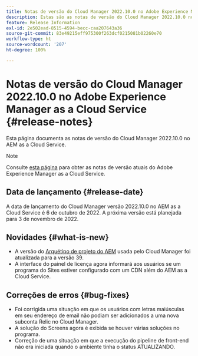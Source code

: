 ```yaml
---
title: Notas de versão do Cloud Manager 2022.10.0 no Adobe Experience Manager as a Cloud Service
description: Estas são as notas de versão do Cloud Manager 2022.10.0 no AEM as a Cloud Service.
feature: Release Information
exl-id: 2e502ead-8515-4594-becc-caa207643a36
source-git-commit: 83e49215eff975300f263dcf0215081b02260e70
workflow-type: ht
source-wordcount: '207'
ht-degree: 100%

---
```


# Notas de versão do Cloud Manager 2022.10.0 no Adobe Experience Manager as a Cloud Service {#release-notes}

Esta página documenta as notas de versão do Cloud Manager 2022.10.0 no AEM as a Cloud Service.

>[!NOTE]
>
>Consulte [esta página](/help/release-notes/release-notes-cloud/release-notes-current.md) para obter as notas de versão atuais do Adobe Experience Manager as a Cloud Service.

## Data de lançamento {#release-date}

A data de lançamento do Cloud Manager versão 2022.10.0 no AEM as a Cloud Service é 6 de outubro de 2022. A próxima versão está planejada para 3 de novembro de 2022.

## Novidades {#what-is-new}

* A versão do [Arquétipo de projeto do AEM](https://experienceleague.adobe.com/docs/experience-manager-core-components/using/developing/archetype/overview.html?lang=pt-BR) usada pelo Cloud Manager foi atualizada para a versão 39.
* A interface do painel de licença agora informará aos usuários se um programa do Sites estiver configurado com um CDN além do AEM as a Cloud Service.

## Correções de erros {#bug-fixes}

* Foi corrigida uma situação em que os usuários com letras maiúsculas em seu endereço de email não podiam ser adicionados a uma nova subconta Relic no Cloud Manager.
* A solução do Screens agora é exibida se houver várias soluções no programa.
* Correção de uma situação em que a execução do pipeline de front-end não era iniciada quando o ambiente tinha o status ATUALIZANDO.
